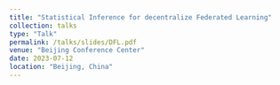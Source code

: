```yaml
---
title: "Statistical Inference for decentralize Federated Learning"
collection: talks
type: "Talk"
permalink: /talks/slides/DFL.pdf
venue: "Beijing Conference Center"
date: 2023-07-12
location: "Beijing, China"
---
```

